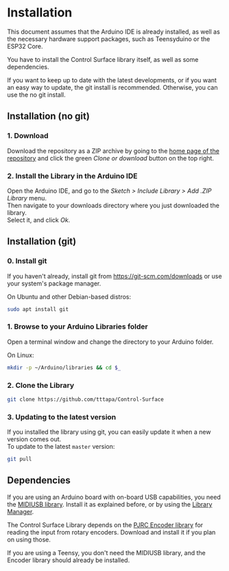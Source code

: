 # Installation

This document assumes that the Arduino IDE is already installed, as well as the
necessary hardware support packages, such as Teensyduino or the ESP32 Core.

You have to install the Control Surface library itself, as well as some 
dependencies.

If you want to keep up to date with the latest developments, or if you want an 
easy way to update, the git install is recommended. Otherwise, you can use the
no git install.

## Installation (no git)

### 1. Download

Download the repository as a ZIP archive by going to the [home page of the 
repository](https://github.com/tttapa/Control-Surface) and click
the green _Clone or download_ button on the top right.

### 2. Install the Library in the Arduino IDE

Open the Arduino IDE, and go to the _Sketch &gt; Include Library &gt; Add .ZIP
Library_ menu.  
Then navigate to your downloads directory where you just downloaded the 
library.  
Select it, and click _Ok_.


## Installation (git)

### 0. Install git

If you haven't already, install git from https://git-scm.com/downloads or use 
your system's package manager.

On Ubuntu and other Debian-based distros: 
```sh
sudo apt install git
```

### 1. Browse to your Arduino Libraries folder

Open a terminal window and change the directory to your Arduino folder.

On Linux: 
```sh
mkdir -p ~/Arduino/libraries && cd $_
```

### 2. Clone the Library

```sh
git clone https://github.com/tttapa/Control-Surface
```

### 3. Updating to the latest version

If you installed the library using git, you can easily update it when a new 
version comes out.  
To update to the latest `master` version:

```sh
git pull
```

## Dependencies

If you are using an Arduino board with on-board USB capabilities, you need the
[MIDIUSB library](https://github.com/arduino-libraries/MIDIUSB). 
Install it as explained before, or by using the [Library Manager](
https://www.arduino.cc/en/Guide/Libraries#toc3).

The Control Surface Library depends on the [PJRC Encoder library](
https://www.pjrc.com/teensy/td_libs_Encoder.html) for reading the
input from rotary encoders. Download and install it if you plan on using those.

If you are using a Teensy, you don't need the MIDIUSB library, and the Encoder
library should already be installed.